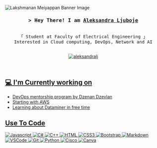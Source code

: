 ![Lakshmanan Meiyappan Banner Image](assets/banner_sasa.png)
<!-- <h2 align='center'>Lakshmanan Meiyappan @ Laxmena</h2>
<p align='center'><b>Graduate Student at University of Illinois at Chicago</b></p> -->
<!-- Intro  -->
<h3 align="center">
        <samp>&gt; Hey There! I am
                <b><a target="_blank" href="https://www.linkedin.com/in/aleksandra-ljuboje-023864235/?originalSubdomain=ba">Aleksandra Ljuboje</a></b>
        </samp>
</h3>


<p align="center"> 
  <samp>
    <a href="https://www.google.com/search?q=Saif+Al+Siam"></a>
    <br>
    「 Student at Faculty of Electrical Engineering 」</br>
     Interested in Cloud computing, DevOps, Network and AI  
    <br>
    <br>
  </samp>
</p>

<p align="center">

 <a href="https://www.linkedin.com/in/aleksandra-ljuboje-023864235/?originalSubdomain=ba" target="_blank">
  <img src="https://img.shields.io/badge/LinkedIn-0077B5?style=for-the-badge&logo=linkedin&logoColor=white" alt="aleksandralj"/>

</p>
<br />
<h2>💻 I'm Currently working on</h2>

- DevOps mentorship program by Dzenan Dzevlan 
- Starting with AWS 
- Learning about Dataminer in free time 

## Use To Code

![Javascript](https://img.shields.io/badge/Javascript-F0DB4F?style=for-the-badge&labelColor=black&logo=javascript&logoColor=F0DB4F)
![C#](https://img.shields.io/badge/c%23-%23239120.svg?style=for-the-badge&logo=c-sharp&logoColor=white)
![C++](https://img.shields.io/badge/c++-%2300599C.svg?style=for-the-badge&logo=c%2B%2B&logoColor=white)
![HTML](https://img.shields.io/badge/HTML5-E34F26?style=for-the-badge&logo=html5&logoColor=white)
![CSS3](https://img.shields.io/badge/CSS3-1572B6?style=for-the-badge&logo=css3&logoColor=white)
![Bootstrap](https://img.shields.io/badge/Bootstrap-563D7C?style=for-the-badge&logo=bootstrap&logoColor=white)
![Markdown](https://img.shields.io/badge/Markdown-000000?style=for-the-badge&logo=markdown&logoColor=white)
![VSCode](https://img.shields.io/badge/Visual_Studio-0078d7?style=for-the-badge&logo=visual%20studio&logoColor=white)
![Git](https://img.shields.io/badge/Git-F05032?style=for-the-badge&logo=git&logoColor=white)
![Python](https://img.shields.io/badge/python-3670A0?style=for-the-badge&logo=python&logoColor=ffdd54)
![Cisco](https://img.shields.io/badge/cisco-%23049fd9.svg?style=for-the-badge&logo=cisco&logoColor=black)
![Canva](https://img.shields.io/badge/Canva-%2300C4CC.svg?style=for-the-badge&logo=Canva&logoColor=white)
<br/>

